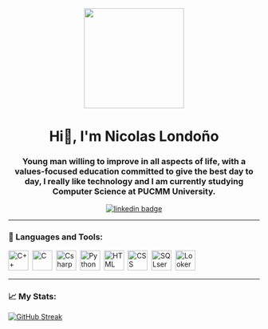 <div id="header" align="center">
    <img src="https://media.giphy.com/media/fwbZnTftCXVocKzfxR/giphy.gif" width="200"/>
    <h1 alig="center">Hi👋, I'm Nicolas Londoño</h1>
    <h3 alig="center">Young man willing to improve in all aspects of life, with a
        values-focused education committed to give the best day to
        day, I really like technology and I am currently studying Computer Science at PUCMM University.</h3>
</div>

<div id="badges" align="center">
    <a href="https://www.linkedin.com/in/nicolas-londoño-317336199/">
        <img src="https://img.shields.io/twitter/url?label=Nicolas%20Londo%C3%B1o&logo=linkedin&logoColor=blue&style=for-the-               badge&url=https%3A%2F%2Fwww.linkedin.com%2Ffeed%2F"
        alt="linkedin badge">
    </a>
</div>

---

<div align="left">
    <h3>🔨 Languages and Tools:</h3> 
    <div>
        <img src="https://img.icons8.com/color/512/c-plus-plus-logo.png" title="C++" alt="C++" width="40" height="40">&nbsp;
        <img src="https://img.icons8.com/fluency/512/c-programming.png" title="C" alt="C" width="40" height="40">&nbsp;
        <img src="https://img.icons8.com/color/512/c-sharp-logo.png" title="Csharp" alt="Csharp" width="40" height="40">&nbsp;
        <img src="https://img.icons8.com/color/512/python.png" title="Python" alt="Python" width="40" height="40">&nbsp;
        <img src="https://img.icons8.com/color/512/html-5.png" title="HTML" alt="HTML" width="40" height="40">&nbsp;
        <img src="https://img.icons8.com/color/512/css3.png" title="CSS" alt="CSS" width="40" height="40">&nbsp;
        <img src="https://img.icons8.com/color/512/microsoft-sql-server.png" title="SQLserver" alt="SQLserver" width="40" height="40">&nbsp;
        <img src="https://avatars.githubusercontent.com/u/1437874?s=280&v=4" title="Looker Studio" alt="Looker Studio" width="40" height="40">&nbsp;
    </div>
</div>

---
### 📈 My Stats:
[![GitHub Streak](http://github-readme-streak-stats.herokuapp.com?user=niko-londono&theme=dark&hide_border=true)](https://git.io/streak-stats)



